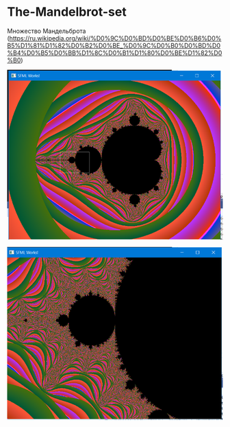 # The-Mandelbrot-set
Множество Мандельброта (https://ru.wikipedia.org/wiki/%D0%9C%D0%BD%D0%BE%D0%B6%D0%B5%D1%81%D1%82%D0%B2%D0%BE_%D0%9C%D0%B0%D0%BD%D0%B4%D0%B5%D0%BB%D1%8C%D0%B1%D1%80%D0%BE%D1%82%D0%B0)

![Alt text](https://github.com/KhristoforovaDasha/The-Mandelbrot-set/blob/249c79f18aeef868e155a69c25b84d683a6cd645/%D0%9C%D0%B0%D0%BD%D0%B4%D0%B5%D0%BB%D1%8C%D0%B1%D1%80%D0%BE%D1%82.png)

![Alt text](https://github.com/KhristoforovaDasha/The-Mandelbrot-set/blob/c1f1af74ac1790acd7474285fb92dff998b7475e/%D0%9C%D0%B0%D0%BD%D0%B4%D0%B5%D0%BB%D1%8C%D0%B1%D1%80%D0%BE%D1%821.png)
